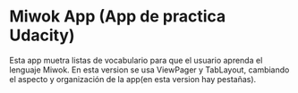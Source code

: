 Miwok App (App de practica Udacity)
===================================

Esta app muetra listas de vocabulario para que el usuario aprenda el lenguaje Miwok. En esta version se usa
ViewPager y TabLayout, cambiando el aspecto y organización de la app(en esta version hay pestañas).

